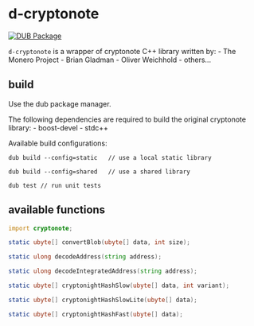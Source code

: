 # d-cryptonote

[![DUB Package](https://img.shields.io/dub/v/cryptonote.svg)](https://code.dlang.org/packages/cryptonote)

`d-cryptonote` is a wrapper of cryptonote C++ library written by:
    - The Monero Project
    - Brian Gladman
    - Oliver Weichhold
    - others...


## build

Use the dub package manager.

The following dependencies are required to build the original cryptonote library:
    - boost-devel
    - stdc++

Available build configurations:

    dub build --config=static   // use a local static library

    dub build --config=shared   // use a shared library

    dub test // run unit tests


## available functions

```d
import cryptonote;

static ubyte[] convertBlob(ubyte[] data, int size);

static ulong decodeAddress(string address);

static ulong decodeIntegratedAddress(string address);

static ubyte[] cryptonightHashSlow(ubyte[] data, int variant);

static ubyte[] cryptonightHashSlowLite(ubyte[] data);

static ubyte[] cryptonightHashFast(ubyte[] data);
```
